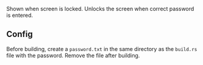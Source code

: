 Shown when screen is locked. Unlocks the screen when correct password is entered.

## Config

Before building, create a `password.txt` in the same directory as the `build.rs` file with the password. Remove the file after building.

